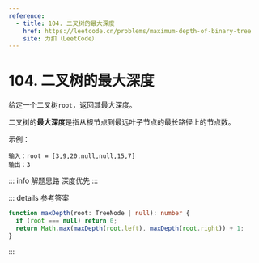 ```yaml
---
reference:
  - title: 104. 二叉树的最大深度
    href: https://leetcode.cn/problems/maximum-depth-of-binary-tree
    site: 力扣（LeetCode）
---
```


# 104. 二叉树的最大深度

给定一个二叉树`root`，返回其最大深度。

二叉树的**最大深度**是指从根节点到最远叶子节点的最长路径上的节点数。

示例：

```
输入：root = [3,9,20,null,null,15,7]
输出：3
```

::: info 解题思路
深度优先
:::

::: details 参考答案
```ts
function maxDepth(root: TreeNode | null): number {
  if (root === null) return 0;
  return Math.max(maxDepth(root.left), maxDepth(root.right)) + 1;
}
```
:::
